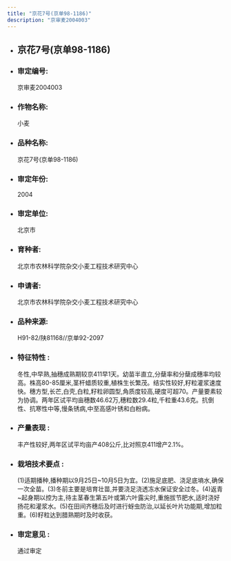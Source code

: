 ```yaml
---
title: "京花7号(京单98-1186)"
description: "京审麦2004003"
---
```

* ## 京花7号(京单98-1186)
* ###  审定编号:  
   京审麦2004003

*  ### 作物名称:  
   小麦

*   ###  品种名称: 
    京花7号(京单98-1186)

*   ### 审定年份: 
    2004

*   ### 审定单位:  
    北京市

*   ### 育种者:  
    北京市农林科学院杂交小麦工程技术研究中心

*   ### 申请者:  
    北京市农林科学院杂交小麦工程技术研究中心

*   ### 品种来源:  
    H91-82/陕81168//京单92-2097

*   ### 特征特性 : 
    冬性,中早熟,抽穗成熟期较京411早1天。幼苗半直立,分蘖率和分蘖成穗率均较高。株高80-85厘米,茎杆蜡质较重,植株生长繁茂。结实性较好,籽粒灌浆速度快。穗方型,长芒,白壳,白粒,籽粒卵圆型,角质度较高,硬度可超70。产量要素较为协调。两年区试平均亩穗数46.62万,穗粒数29.4粒,千粒重43.6克。抗倒性、抗寒性中等,慢条锈病,中至高感叶锈和白粉病。

*   ### 产量表现 : 
    丰产性较好,两年区试平均亩产408公斤,比对照京411增产2.1%。

*   ### 栽培技术要点 : 
    (1)适期播种,播种期以9月25日~10月5日为宜。(2)施足底肥、浇足底墒水,确保一次全苗。(3)冬前主要是培育壮苗,并要浇足浇透冻水保证安全过冬。(4)返青~起身期以控为主,待主茎春生第五叶或第六叶露尖时,重施拔节肥水,适时浇好扬花和灌浆水。(5)在田间齐穗后及时进行蚜虫防治,以延长叶片功能期,增加粒重。(6)籽粒达到腊熟期时及时收获。

*   ### 审定意见 : 
    通过审定

